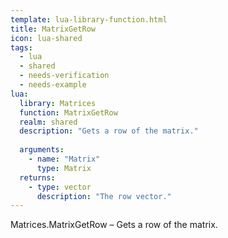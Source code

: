 ```yaml
---
template: lua-library-function.html
title: MatrixGetRow
icon: lua-shared
tags:
  - lua
  - shared
  - needs-verification
  - needs-example
lua:
  library: Matrices
  function: MatrixGetRow
  realm: shared
  description: "Gets a row of the matrix."
  
  arguments:
    - name: "Matrix"
      type: Matrix
  returns:
    - type: vector
      description: "The row vector."
---
```


<div class="lua__search__keywords">
Matrices.MatrixGetRow &#x2013; Gets a row of the matrix.
</div>
